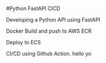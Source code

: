 #Python FastAPI CICD

Developing a Python API using FastAPI

Docker Build and push to AWS ECR

Deploy to ECS

CI/CD using Github Action.
hello
yo

